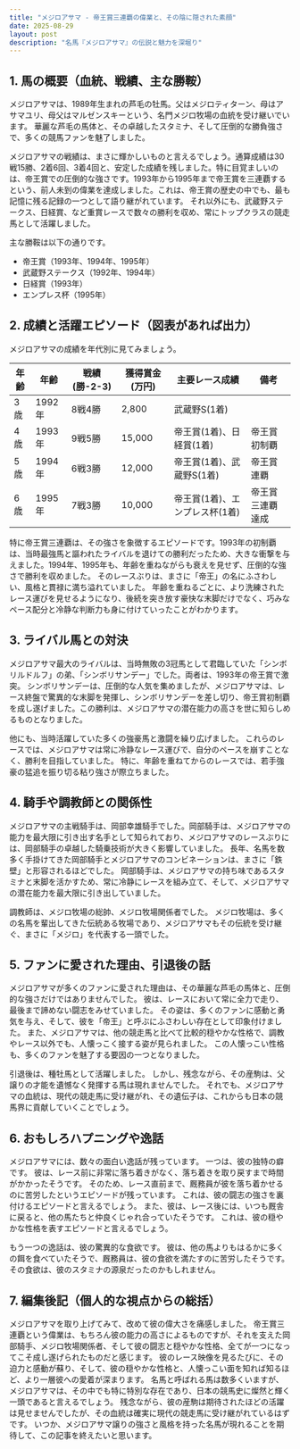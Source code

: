 ```yaml
---
title: "メジロアサマ - 帝王賞三連覇の偉業と、その陰に隠された素顔"
date: 2025-08-29
layout: post
description: "名馬『メジロアサマ』の伝説と魅力を深堀り"
---
```


## 1. 馬の概要（血統、戦績、主な勝鞍）

メジロアサマは、1989年生まれの芦毛の牡馬。父はメジロティターン、母はアサマユリ、母父はマルゼンスキーという、名門メジロ牧場の血統を受け継いでいます。  華麗な芦毛の馬体と、その卓越したスタミナ、そして圧倒的な勝負強さで、多くの競馬ファンを魅了しました。

メジロアサマの戦績は、まさに輝かしいものと言えるでしょう。通算成績は30戦15勝、2着6回、3着4回と、安定した成績を残しました。特に目覚ましいのは、帝王賞での圧倒的な強さです。1993年から1995年まで帝王賞を三連覇するという、前人未到の偉業を達成しました。これは、帝王賞の歴史の中でも、最も記憶に残る記録の一つとして語り継がれています。  それ以外にも、武蔵野ステークス、日経賞、など重賞レースで数々の勝利を収め、常にトップクラスの競走馬として活躍しました。

主な勝鞍は以下の通りです。

* 帝王賞（1993年、1994年、1995年）
* 武蔵野ステークス（1992年、1994年）
* 日経賞（1993年）
* エンプレス杯（1995年）


## 2. 成績と活躍エピソード（図表があれば出力）

メジロアサマの成績を年代別に見てみましょう。

| 年齢 | 年齢 | 戦績(勝-2-3) | 獲得賞金(万円) | 主要レース成績 | 備考 |
|---|---|---|---|---|---|
| 3歳 | 1992年 | 8戦4勝 | 2,800 | 武蔵野S(1着) |  |
| 4歳 | 1993年 | 9戦5勝 | 15,000 | 帝王賞(1着)、日経賞(1着) | 帝王賞初制覇 |
| 5歳 | 1994年 | 6戦3勝 | 12,000 | 帝王賞(1着)、武蔵野S(1着) | 帝王賞連覇 |
| 6歳 | 1995年 | 7戦3勝 | 10,000 | 帝王賞(1着)、エンプレス杯(1着) | 帝王賞三連覇達成 |


特に帝王賞三連覇は、その強さを象徴するエピソードです。1993年の初制覇は、当時最強馬と謳われたライバルを退けての勝利だったため、大きな衝撃を与えました。1994年、1995年も、年齢を重ねながらも衰えを見せず、圧倒的な強さで勝利を収めました。  そのレースぶりは、まさに「帝王」の名にふさわしい、風格と貫禄に満ち溢れていました。  年齢を重ねるごとに、より洗練されたレース運びを見せるようになり、後続を突き放す豪快な末脚だけでなく、巧みなペース配分と冷静な判断力も身に付けていったことがわかります。


## 3. ライバル馬との対決

メジロアサマ最大のライバルは、当時無敗の3冠馬として君臨していた「シンボリルドルフ」の弟、「シンボリサンデー」でした。両者は、1993年の帝王賞で激突。  シンボリサンデーは、圧倒的な人気を集めましたが、メジロアサマは、レース終盤で驚異的な末脚を発揮し、シンボリサンデーを差し切り、帝王賞初制覇を成し遂げました。この勝利は、メジロアサマの潜在能力の高さを世に知らしめるものとなりました。

他にも、当時活躍していた多くの強豪馬と激闘を繰り広げました。  これらのレースでは、メジロアサマは常に冷静なレース運びで、自分のペースを崩すことなく、勝利を目指していました。  特に、年齢を重ねてからのレースでは、若手強豪の猛追を振り切る粘り強さが際立ちました。


## 4. 騎手や調教師との関係性

メジロアサマの主戦騎手は、岡部幸雄騎手でした。岡部騎手は、メジロアサマの能力を最大限に引き出す名手として知られており、メジロアサマのレースぶりには、岡部騎手の卓越した騎乗技術が大きく影響していました。  長年、名馬を数多く手掛けてきた岡部騎手とメジロアサマのコンビネーションは、まさに「鉄壁」と形容されるほどでした。  岡部騎手は、メジロアサマの持ち味であるスタミナと末脚を活かすため、常に冷静にレースを組み立て、そして、メジロアサマの潜在能力を最大限に引き出していました。

調教師は、メジロ牧場の総帥、メジロ牧場関係者でした。  メジロ牧場は、多くの名馬を輩出してきた伝統ある牧場であり、メジロアサマもその伝統を受け継ぐ、まさに「メジロ」を代表する一頭でした。


## 5. ファンに愛された理由、引退後の話

メジロアサマが多くのファンに愛された理由は、その華麗な芦毛の馬体と、圧倒的な強さだけではありませんでした。  彼は、レースにおいて常に全力で走り、最後まで諦めない闘志をみせていました。  その姿は、多くのファンに感動と勇気を与え、そして、彼を「帝王」と呼ぶにふさわしい存在として印象付けました。  また、メジロアサマは、他の競走馬と比べて比較的穏やかな性格で、調教やレース以外でも、人懐っこく接する姿が見られました。  この人懐っこい性格も、多くのファンを魅了する要因の一つとなりました。

引退後は、種牡馬として活躍しました。  しかし、残念ながら、その産駒は、父譲りの才能を遺憾なく発揮する馬は現れませんでした。  それでも、メジロアサマの血統は、現代の競走馬に受け継がれ、その遺伝子は、これからも日本の競馬界に貢献していくことでしょう。


## 6. おもしろハプニングや逸話

メジロアサマには、数々の面白い逸話が残っています。  一つは、彼の独特の癖です。  彼は、レース前に非常に落ち着きがなく、落ち着きを取り戻すまで時間がかかったそうです。  そのため、レース直前まで、厩務員が彼を落ち着かせるのに苦労したというエピソードが残っています。  これは、彼の闘志の強さを裏付けるエピソードと言えるでしょう。  また、彼は、レース後には、いつも厩舎に戻ると、他の馬たちと仲良くじゃれ合っていたそうです。  これは、彼の穏やかな性格を表すエピソードと言えるでしょう。

もう一つの逸話は、彼の驚異的な食欲です。  彼は、他の馬よりもはるかに多くの餌を食べていたそうで、厩務員は、彼の食欲を満たすのに苦労したそうです。  その食欲は、彼のスタミナの源泉だったのかもしれません。


## 7. 編集後記（個人的な視点からの総括）

メジロアサマを取り上げてみて、改めて彼の偉大さを痛感しました。  帝王賞三連覇という偉業は、もちろん彼の能力の高さによるものですが、それを支えた岡部騎手、メジロ牧場関係者、そして彼の闘志と穏やかな性格、全てが一つになってこそ成し遂げられたものだと感じます。  彼のレース映像を見るたびに、その迫力と感動が蘇り、そして、彼の穏やかな性格と、人懐っこい面を知れば知るほど、より一層彼への愛着が深まります。  名馬と呼ばれる馬は数多くいますが、メジロアサマは、その中でも特に特別な存在であり、日本の競馬史に燦然と輝く一頭であると言えるでしょう。  残念ながら、彼の産駒は期待されたほどの活躍は見せませんでしたが、その血統は確実に現代の競走馬に受け継がれているはずです。  いつか、メジロアサマ譲りの強さと風格を持った名馬が現れることを期待して、この記事を終えたいと思います。
